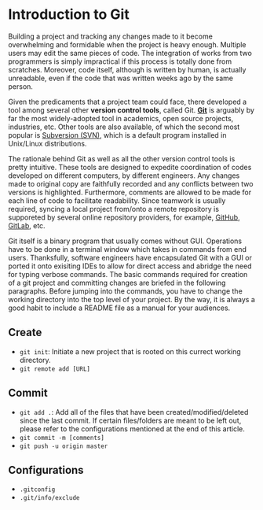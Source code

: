 # Introduction to Git

Building a project and tracking any changes made to it become overwhelming and formidable when the project is heavy enough. Multiple users may edit the same pieces of code. The integration of works from two programmers is simply impractical if this process is totally done from scratches. Moreover, code itself, although is written by human, is actually unreadable, even if the code that was written weeks ago by the same person.

Given the predicaments that a project team could face, there developed a tool among several other **version control tools**, called Git. [**Git**](https://git-scm.com/) is arguably by far the most widely-adopted tool in academics, open source projects, industries, etc. Other tools are also available, of which the second most popular is [Subversion (SVN)](https://subversion.apache.org/), which is a default program installed in Unix/Linux distributions.

The rationale behind Git as well as all the other version control tools is pretty intuitive. These tools are designed to expedite coordination of codes developed on different computers, by different engineers. Any changes made to original copy are faithfully recorded and any conflicts between two versions is highlighted. Furthermore, comments are allowed to be made for each line of code to facilitate readability. Since teamwork is usually required, syncing a local project from/onto a remote repository is supporeted by several online repository providers, for example, [GitHub](https://github.com/), [GitLab](https://about.gitlab.com/), etc.

Git itself is a binary program that usually comes without GUI. Operations have to be done in a terminal window which takes in commands from end users. Thanksfully, software engineers have encapsulated Git with a GUI or ported it onto exisiting IDEs to allow for direct access and abridge the need for typing verbose commands. The basic commands required for creation of a git project and committing changes are briefed in the following paragraphs. Before jumping into the commands, you have to change the working directory into the top level of your project. By the way, it is always a good habit to include a README file as a manual for your audiences.

## Create

- `git init`: Initiate a new project that is rooted on this currect working directory.
- `git remote add [URL]`

## Commit

- `git add .`: Add all of the files that have been created/modified/deleted since the last commit. If certain files/folders are meant to be left out, please refer to the configurations mentioned at the end of this article.
- `git commit -m [comments]`
- `git push -u origin master`

## Configurations

- `.gitconfig`
- `.git/info/exclude`
